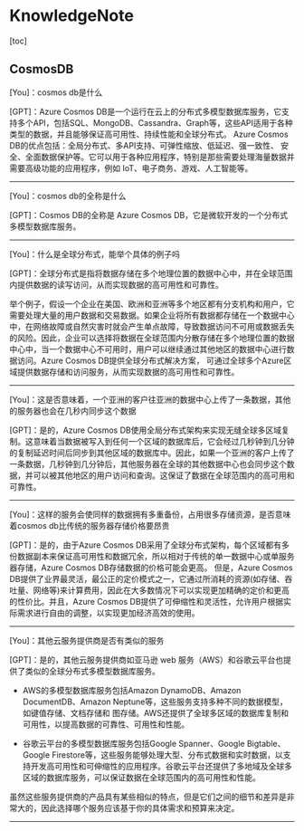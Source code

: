 # KnowledgeNote

[toc]

## CosmosDB

[You]：cosmos db是什么

[GPT]：Azure Cosmos DB是一个运行在云上的分布式多模型数据库服务，它支持多个API，包括SQL、MongoDB、Cassandra、Graph等，这些API适用于各种类型的数据，并且能够保证高可用性、持续性能和全球分布式。 Azure Cosmos DB的优点包括：全局分布式、多API支持、可弹性缩放、低延迟、强一致性、 安全、全面数据保护等。它可以用于各种应用程序，特别是那些需要处理海量数据并需要高级功能的应用程序，例如 IoT、电子商务、游戏、人工智能等。

--------------------------------

[You]：cosmos db的全称是什么

[GPT]：Cosmos DB的全称是 Azure Cosmos DB，它是微软开发的一个分布式多模型数据库服务。

--------------------------------

[You]：什么是全球分布式，能举个具体的例子吗

[GPT]：全球分布式是指将数据存储在多个地理位置的数据中心中，并在全球范围内提供数据的读写访问，从而实现数据的高可用性和可靠性。

举个例子，假设一个企业在美国、欧洲和亚洲等多个地区都有分支机构和用户，它需要处理大量的用户数据和交易数据。如果企业将所有数据都存储在一个数据中心中，在网络故障或自然灾害时就会产生单点故障，导致数据访问不可用或数据丢失的风险。因此，企业可以选择将数据在全球范围内分散存储在多个地理位置的数据中心中，当一个数据中心不可用时，用户可以继续通过其他地区的数据中心进行数据访问。Azure Cosmos DB提供全球分布式解决方案， 可通过全球多个Azure区域提供数据存储和访问服务，从而实现数据的高可用性和可靠性。

--------------------------------

[You]：这是否意味着，一个亚洲的客户往亚洲的数据中心上传了一条数据，其他的服务器也会在几秒内同步这个数据

[GPT]：是的，Azure Cosmos DB使用全局分布式架构来实现无缝全球多区域复制。这意味着当数据被写入到任何一个区域的数据库后，它会经过几秒钟到几分钟的复制延迟时间后同步到其他区域的数据库中。因此，如果一个亚洲的客户上传了一条数据，几秒钟到几分钟后，其他服务器在全球的其他数据中心也会同步这个数据，并可以被其他地区的用户访问和查询。这保证了数据在全球范围内的高可用和可靠性。

--------------------------------

[You]：这样的服务会使同样的数据拥有多重备份，占用很多存储资源，是否意味着cosmos db比传统的服务器存储价格要昂贵

[GPT]：是的，由于Azure Cosmos DB采用了全球分布式架构，每个区域都有多份数据副本来保证高可用性和数据冗余，所以相对于传统的单一数据中心或单服务器存储，Azure Cosmos DB存储数据的价格可能会更高。 但是，Azure Cosmos DB提供了业界最灵活，最公正的定价模式之一，它通过所消耗的资源(如存储、吞吐量、网络等)来计算费用，因此在大多数情况下可以实现更加精确的定价和更高的性价比。并且，Azure Cosmos DB提供了可伸缩性和灵活性，允许用户根据实际需求进行自由的调整，以实现更加经济高效的使用。

--------------------------------

[You]：其他云服务提供商是否有类似的服务

[GPT]：是的，其他云服务提供商如亚马逊 web 服务（AWS）和谷歌云平台也提供了类似的全球分布式多模型数据库服务。

- AWS的多模型数据库服务包括Amazon DynamoDB、Amazon DocumentDB、Amazon Neptune等，这些服务支持多种不同的数据模型，如键值存储、文档存储和 图存储。AWS还提供了全球多区域的数据库复制和可用性，以提高数据的可靠性、可用性和性能。

- 谷歌云平台的多模型数据库服务包括Google Spanner、Google Bigtable、Google Firestore等，这些服务能够处理大型、分布式数据和实时数据，以支 持开发高可用性和可伸缩性的应用程序。谷歌云平台还提供了多地域及全球多区域的数据库服务，可以保证数据在全球范围内的高可用性和性能。        

虽然这些服务提供商的产品具有某些相似的特点，但是它们之间的细节和差异是非常大的，因此选择哪个服务应该基于你的具体需求和预算来决定。      

--------------------------------